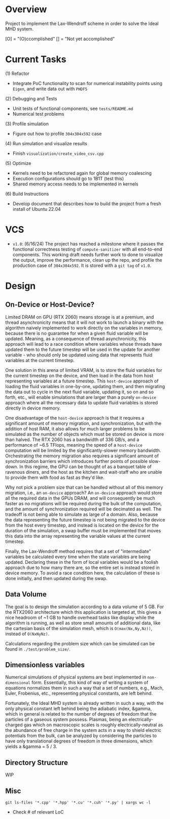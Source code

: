 # Overview
Project to implement the Lax-Wendroff scheme in order to solve the Ideal MHD system.

[O] = "(O)ccomplished"
[] = "Not yet accomplished"

# Current Tasks
(1) Refactor
- Integrate PoC functionality to scan for numerical instability points using `Eigen`, and write data out with `PHDF5`

(2) Debugging and Tests
- Unit tests of functional components, see `tests/README.md`
- Numerical test problems

(3) Profile simulation
- Figure out how to profile `304x304x592` case

(4) Run simulation and visualize results
- Finish `visualization/create_video_csv.cpp`

(5) Optimize
- Kernels need to be refactored again for global memory coalescing
- Execution configurations should go to 1B1T (test this)
- Shared memory access needs to be implemented in kernels

(6) Build Instructions
- Develop document that describes how to build the project from a fresh install of Ubuntu 22.04

# VCS
- `v1.0`: (6/16/24) The project has reached a milestone where it passes the functional correctness testing of `compute-sanitizer` with all end-to-end components. This working draft needs further work to done to visualize the output, improve the performance, clean up the repo, and profile the production case of `304x304x592`. It is stored with a `git tag` of `v1.0`.

# Design
## On-Device or Host-Device?
Limited DRAM on GPU (RTX 2060) means storage is at a premium, and thread asynchronicity means that it will not work to launch a binary with the algorithm naively implemented to work directly on the variables in memory, because there is no guarantee for when a given fluid variable will be updated. Meaning, as a consequence of thread asynchronicity, this approach will lead to a race condition where variables whose threads have updated them to the future timestep will be used in the update for another variable - who should only be updated using data that represents fluid variables at the current timestep. 

One solution in this arena of limited VRAM, is to store the fluid variables for the current timestep on the device, and then load in the data from host representing variables at a future timestep. This `host-device` approach of loading the fluid variables in one-by-one, updating them, and then migrating the data out to cycle in the next fluid variable, updating it, so on and so forth, etc., will enable simulations that are larger than a purely `on-device` approach where all the necessary data to update fluid variables is stored directly in device memory.

One disadvantage of the `host-device` approach is that it requires a significant amount of memory migration, and synchronization, but with the addition of host RAM, it also allows for much larger problems to be simulated as the number of objects which must be stored on device is more than halved. The RTX 2060 has a bandwidth of 336 GB/s, and a performance of ~6.5 TFlops, meaning the speed of a `host-device` computation will be limited by the significantly-slower memory bandwidth. Orchestrating the memory migration also requires a significant amount of synchronization barriers which introduces further points of possible slow-down. In this regime, the GPU can be thought of as a banquet table of ravenous diners, and the host as the kitchen and wait-staff who are unable to provide them with food as fast as they'd like.   

Why not pick a problem size that can be handled without all of this memory migration, i.e., an `on-device` approach? An `on-device` approach would store all the required data in the GPUs DRAM, and will consequently be much faster as no migrations will be required during the bulk of the computation, and the amount of synchronization required will be decimated as well. The tradeoff is not being able to simulate as large of a domain. Also, because the data representing the future timestep is not being migrated to the device from the host every timestep, and instead is located on the device for the duration of the simulation, a swap buffer must be implemented that moves this data into the array representing the variable values at the current timestep.    

Finally, the Lax-Wendroff method requires that a set of "intermediate" variables be calculated every time when the state variables are being updated. Declaring these in the form of local variables would be a foolish approach due to how many there are, so the entire set is instead stored in device memory. To avoid a race condition here, the calculation of these is done initially, and then updated during the swap.    

## Data Volume
The goal is to design the simulation according to a data volume of 5 GB. For the RTX2060 architecture which this application is targeted at, this gives a nice headroom of ~1 GB to handle overhead tasks like display while the algorithm is running, as well as store small amounts of additional data, like the cartesian basis of the simulation mesh, which is `O(max(Nx,Ny,Nz))`, instead of `O(NxNyNz)`. 

Calculations regarding the problem size which can be simulated can be found in `./test/problem_size/`.

## Dimensionless variables
Numerical simulations of physical systems are best implemented in `non-dimensional` form. Essentially, this kind of way of writing a system of equations normalizes them in such a way that a set of numbers, e.g., Mach, Euler, Frobenius, etc., representing physical constants, are left behind.

Fortunately, the Ideal MHD system is already written in such a way, with the only physical constant left behind being the adiabatic index, &gamma, which in general is related to the number of degrees of freedom that the particles of a gaseous system possess. Plasmas, being an electrically-charged gas which on macroscopic scales is roughly electrically-neutral as the abundance of free charge in the system acts in a way to shield electric potentials from the bulk, can be analyzed by considering the particles to have only translational degrees of freedom in three dimensions, which yields a &gamma = 5 / 3.    

## Directory Structure
WIP

## Misc
`git ls-files '*.cpp' '*.hpp' '*.cu' '*.cuh' '*.py' | xargs wc -l`
- Check # of relevant LoC